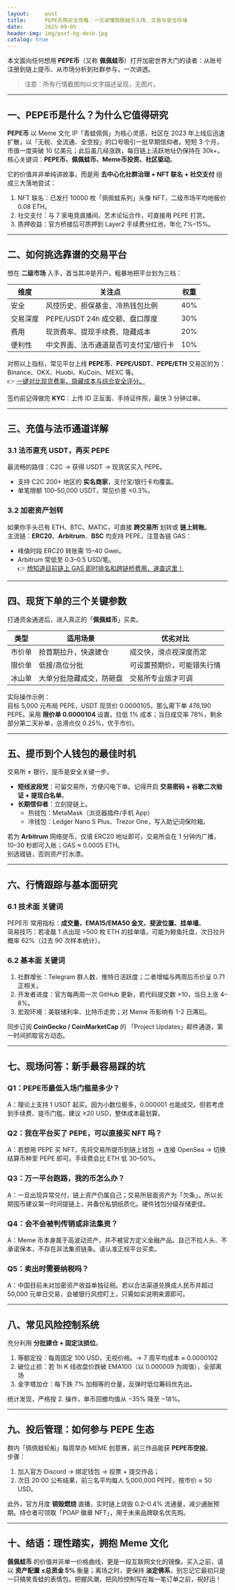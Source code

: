 ```yaml
---
layout:     post
title:      PEPE币购买全攻略：一文读懂佩佩蛙币入场、交易与安全存储
date:       2025-09-05
header-img: img/post-bg-desk.jpg
catalog: true
---
```


本文面向任何想用 **PEPE币**（又称 **佩佩蛙币**）打开加密世界大门的读者：从账号注册到链上提币、从市场分析到社群参与，一次讲透。

> 注意：所有行情截图均以文字描述呈现，无图片。

---

## 一、PEPE币是什么？为什么它值得研究

**PEPE币** 以 Meme 文化 IP「青蛙佩佩」为核心灵感，社区在 2023 年上线后迅速扩散，以「无税、全流通、全空投」的口号吸引一批早期信仰者。短短 3 个月，市值一度突破 10 亿美元；此后虽几经涨跌，每日链上活跃地址仍保持在 30k+。  
核心关键词：**PEPE币、佩佩蛙币、Meme币投资、社区驱动**。

它的价值并非单纯讲故事，而是用 **去中心化社群治理 + NFT 联名 + 社交支付** 组成三大落地尝试：

1. NFT 联名：已发行 10000 枚「佩佩蛙系列」头像 NFT，二级市场平均地板价 0.08 ETH。  
2. 社交支付：与 7 家电竞直播间、艺术论坛合作，可直接用 PEPE 打赏。  
3. 质押收益：官方桥接后可质押到 Layer2 手续费分红池，年化 7%–15%。

---

## 二、如何挑选靠谱的交易平台

想在 **二级市场** 入手，首当其冲是开户。粗暴地把平台划为三档：

| 维度      | 关注点                                   | 权重 |
|-----------|------------------------------------------|------|
| 安全      | 风控历史、担保基金、冷热钱包比例         | 40%  |
| 交易深度  | PEPE/USDT 24h 成交额、盘口厚度           | 30%  |
| 费用      | 现货费率、提现手续费、隐藏成本           | 20%  |
| 便利性    | 中文界面、法币通道是否可支付宝/银行卡   | 10%  |

对照以上指标，常见平台上线 **PEPE币**、**PEPE/USDT**、**PEPE/ETH** 交易区的为：Binance、OKX、Huobi、KuCoin、MEXC 等。  
👉 [一键对比现货费率、隐藏成本与综合安全评分。](https://okxdog.com/)

签约前记得做完 **KYC**：上传 ID 正反面、手持证件照，最快 3 分钟过审。

---

## 三、充值与法币通道详解

### 3.1 法币直充 USDT，再买 PEPE

最流畅的路径：C2C → 获得 USDT → 现货区买入 PEPE。  
- 支持 C2C 200+ 地区的 **实名商家**，支付宝/银行卡均覆盖。  
- 单笔限额 100–50,000 USDT，常见价差 ≤0.3%。

### 3.2 加密资产划转

如果你手头已有 ETH、BTC、MATIC，可直接 **跨交易所** 划转或 **链上转账**。  
主流链：**ERC20**、**Arbitrum**、**BSC** 均支持 PEPE，注意各链 GAS：  
- 峰值时段 ERC20 转账需 15–40 Gwei。  
- Arbitrum 常低至 0.3–0.5 USD/笔。  
👉 [想知道目前链上 GAS 即时排名和跨链桥费用，速查这里！](https://okxdog.com/)

---

## 四、现货下单的三个关键参数

打通资金通道后，进入真正的「**佩佩蛙币**」买卖。

| 类型  | 适用场景                  | 优劣对比                     |
|--------|---------------------------|------------------------------|
| 市价单 | 抢首期拉升，快速建仓       | 成交快，滑点视深度而定       |
| 限价单 | 低接/高位分批              | 可设置预期价，可能错失行情   |
| 冰山单 | 大单分批隐藏成交，防砸盘   | 交易所专业版才可调           |

实际操作示例：  
目标 5,000 元布局 PEPE，USDT 现货价 0.0000105，那么需下单 476,190 PEPE。采用 **限价单 0.0000104** 设置，拉低 1% 成本；当日成交率 78%，剩余部分第二天补单，总滑点仅 0.25%，优于市价。

---

## 五、提币到个人钱包的最佳时机

交易所 ≠ 银行，提币是安全关键一步。

- **短线波段党**：可留交易所，方便闪电下单。记得开启 **交易密码 + 谷歌二次验证 + 提现白名单**。  
- **长期信仰者**：立刻提链上。  
  - 热钱包：MetaMask（浏览器插件/手机 App）  
  - 冷钱包：Ledger Nano S Plus、Trezor One，写入助记词保险箱。

若为 **Arbitrum** 网络提币，仅填 ERC20 地址即可，交易所会在 1 分钟内广播，10–30 秒即可入账；GAS ≈ 0.0005 ETH。  
别选错链，否则资产打水漂。

---

## 六、行情跟踪与基本面研究

### 6.1 **技术面** 关键词

PEPE币 常用指标：**成交量、EMA15/EMA50 金叉、斐波位置、挂单墙**。  
简易技巧：若凌晨 1 点出现 >500 枚 ETH 的挂单墙，可能为鲸鱼托盘，次日拉升概率 62%（过去 90 次样本统计）。

### 6.2 **基本面** 关键词

1. 社群增长：Telegram 群人数、推特日活跃度；二者增幅与两周后币价呈 0.71 正相关。  
2. 开发者进度：官方每两周一次 GitHub 更新，若代码提交数 >10，当日上涨 4–8%。  
3. 宏观环境：美联储利率、比特币走势；对 Meme 币影响有 1-2 日滞后。

同步订阅 **CoinGecko / CoinMarketCap** 的 「Project Updates」邮件通道，第一时间抓取官方动态。

---

## 七、现场问答：新手最容易踩的坑

### Q1：PEPE币最低入场门槛是多少？
A：理论上支持 1 USDT 起买。因为小数位极多，0.000001 也能成交。但若考虑到手续费、提币门槛，建议 ≥20 USD，整体成本最划算。

### Q2：我在平台买了 PEPE，可以直接买 NFT 吗？
A：若想用 PEPE 买 NFT，先将交易所提币到链上钱包 → 连接 OpenSea → 切换结算币种至 PEPE 即可。手续费会比 ETH 低 30–50%。

### Q3：万一平台跑路，我的币怎么办？
A：一旦出现异常兑付，链上资产仍属自己；交易所层面资产为「欠条」。所以长期囤币建议第一时间提链上，并备份私钥纸质化。硬件钱包分级存储更佳。

### Q4：会不会被判传销或非法集资？
A：Meme 币本身属于高波动资产，并不被官方定义金融产品。自己不拉人头、不承诺保本，不存在非法集资链条。请认准正规平台买卖。

### Q5：卖出时需要纳税吗？
A：中国目前未对加密资产收益单独征税。若以合法渠道兑换成人民币并超过 50,000 元单日交易，会被银行风控盯上，只需如实说明来源即可。

---

## 八、常见风险控制系统

充分利用 **分批建仓 + 固定汰损位**。

1. 等额定投：每周固定 100 USD，无视价格。→ 7 周平均成本 ≈ 0.0000102  
2. 破位止损：若 1h K 线收盘价跌破 EMA100（以 0.000009 为阈值），全部离场   
3. 金字塔加仓：每下跌 7% 加相等的仓量，反弹时低位筹码优先出。  

统计发现，严格按 2. 操作，单币回撤均值从 −35% 降至 −18%。

---

## 九、投后管理：如何参与 PEPE 生态

群内「佩佩蛙轮船」每周举办 MEME 创意赛，前三作品能获 **PEPE币空投**。  
步骤：  
1. 加入官方 Discord → 绑定钱包 → 投票 + 提交作品；  
2. 次日 20:00 公布结果，前三名平均每人 5,000,000 PEPE，按市价 ≈ 50 USD。

此外，官方月度 **销毁燃烧** 直播，实时链上烧毁 0.2–0.4% 流通量，减少通胀预期。持仓者可领取「POAP 徽章 NFT」，用于未来品牌联名优先购。

---

## 十、结语：理性踏实，拥抱 Meme 文化

**佩佩蛙币** 的价值并非单一价格曲线，更是一段互联网文化的镜像。买入之前，请以 **资产配置 ≤总资金 5%** 衡量；离场之时，更保持 **淡定佛系**，别忘记它最初只是一只搞笑青蛙的表情包。把握风潮，把风险控制写在每一笔订单之前，祝好运！